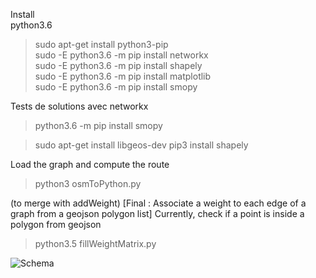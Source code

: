Install  
python3.6
> sudo apt-get install python3-pip  
> sudo -E python3.6 -m pip install networkx  
> sudo -E python3.6 -m pip install shapely  
> sudo -E python3.6 -m pip install matplotlib  
> sudo -E python3.6 -m pip install smopy  

Tests de solutions avec networkx
> python3.6 -m pip install smopy

> sudo apt-get install libgeos-dev
> pip3 install shapely

Load the graph and compute the route
> python3 osmToPython.py

(to merge with addWeight) [Final : Associate a weight to each edge of a graph from a geojson polygon list]
Currently, check if a point is inside a polygon from geojson  
> python3.5 fillWeightMatrix.py

![Schema](routing_via_networkx.png)
